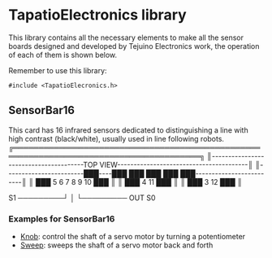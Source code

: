 # TapatioElectronics library


This library contains all the necessary elements to make all the sensor boards designed and developed by Tejuino Electronics work, the operation of each of them is shown below.

Remember to use this library:

```
#include <TapatioElecronics.h>
```

## SensorBar16

This card has 16 infrared sensors dedicated to distinguishing a line with high contrast (black/white), usually used in line following robots.
╔═══════════════════════════════════════════════════════════════════════════════════════╗
║---------------------------------------TOP VIEW----------------------------------------║
║------------------------███----███    ███    ███    ███    ███-------------------------║
║                 ███     5      6      7      8      9      10    ███                  ║
║          ███     4                                                11    ███           ║
║   ███     3                                                              12    ███    ║

S1 ─────────┘  │ └───────── OUT
S0

### Examples for SensorBar16

* [Knob](https://www.arduino.cc/en/Tutorial/Knob): control the shaft of a servo motor by turning a potentiometer
* [Sweep](https://www.arduino.cc/en/Tutorial/LibraryExamples/Sweep): sweeps the shaft of a servo motor back and forth
